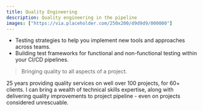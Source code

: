 ```yaml
---
title: Quality Engineering
description: Quality engineering in the pipeline
images: ["https://via.placeholder.com/250x200/d9d9d9/000000"]
---
```


- Testing strategies to help you implement new tools and approaches across teams.
- Building test frameworks for functional and non-functional testing within your CI/CD pipelines. 

> Bringing quality to all aspects of a project.

25 years providing quality services on well over 100 projects, for 60+ clients. I can bring a wealth of technical skills expertise, along with delivering quality improvements to project pipeline - even on projects considered unrescuable.

<!-- {{< button link="https://calendly.com/jaffamonkeyltd/intro-call" text="Book an intro meeting" >}} -->
